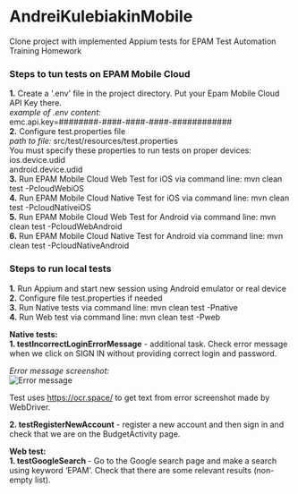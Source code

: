 # AndreiKulebiakinMobile
Clone project with implemented Appium tests for EPAM Test Automation Training Homework

<h3>Steps to tun tests on EPAM Mobile Cloud</h3>
<b>1.</b> Create a '.env' file in the project directory. Put your Epam Mobile Cloud API Key there. <br>
<i>example of .env content:</i> <br>
emc.api.key=########-####-####-####-############ <br>
<b>2.</b> Configure test.properties file <br> 
<i>path to file:</i> src/test/resources/test.properties <br>
You must specify these properties to run tests on proper devices: <br>
ios.device.udid <br>
android.device.udid <br>
<b>3.</b> Run EPAM Mobile Cloud Web Test for iOS via command line: mvn clean test -PcloudWebiOS <br>
<b>4.</b> Run EPAM Mobile Cloud Native Test for iOS via command line: mvn clean test -PcloudNativeiOS <br>
<b>5.</b> Run EPAM Mobile Cloud Web Test for Android via command line: mvn clean test -PcloudWebAndroid <br>
<b>6.</b> Run EPAM Mobile Cloud Native Test for Android via command line: mvn clean test -PcloudNativeAndroid <br>

<h3>Steps to run local tests</h3>
<b>1.</b> Run Appium and start new session using Android emulator or real device <br>
<b>2.</b> Configure file test.properties if needed <br>
<b>3.</b> Run Native tests via command line: mvn clean test -Pnative <br>
<b>4.</b> Run Web test via command line: mvn clean test -Pweb <br>

<b>Native tests: </b> <br>
<b>1. testIncorrectLoginErrorMessage</b> - additional task. Check error message when we click on SIGN IN without providing correct login and password. <br>

<i>Error message screenshot:</i> <br>
![Error message](http://joxi.ru/EA4wl8qcpXZMB2.png)

Test uses https://ocr.space/ to get text from error screenshot made by WebDriver. <br>

<b>2. testRegisterNewAccount</b> - register a new account and then sign in and check that we are on the BudgetActivity page. <br>

<b>Web test: </b> <br>
<b>1. testGoogleSearch</b> - Go to the Google search page and make a search using keyword ‘EPAM’. Check that there are some relevant results (non-empty list).
